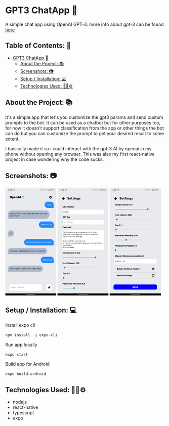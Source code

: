 # GPT3 ChatApp 🤖
A simple chat app using OpenAI GPT-3.
more info about gpt-3 can be found [here](https://openai.com)


## Table of Contents: 📖
- [GPT3 ChatApp 🤖](#gpt3-chatapp-🤖)
  * [About the Project: 📚](#about-the-project-📚)
  * [Screenshots: 📷](#screenshots-📷)
  * [Setup / Installation: 💻](#setup--installation-💻)
  * [Technologies Used: 🧑‍💻⚙️](#technologies-used-🧑‍💻⚙️)



## About the Project: 📚
It's a simple app that let's you customize the gpt3 params and send custom prompts to the bot.
It can be used as a chatbot but for other purposes too, for now it doesn't support classification from the app
or other things the bot can do but you can customize the prompt to get your desired result to some extent.

I basically made it so i could interact with the gpt-3 AI by openai in my phone without opening any browser.
This was also my first react-native project in case wondering why the code sucks.


## Screenshots: 📷
<p float="middle">
    <img src="./screenshots/demochat1.png" alt="screenshot" width="32%">
    <img src="./screenshots/demoSettings1.png" alt="screenshot" width="32%">
    <img src="./screenshots/demoSettings2.png" alt="screenshot" width="32%">
</p>


## Setup / Installation: 💻
Install expo cli
```bash
npm install -g expo-cli
```
Run app locally
```bash
expo start
```
Build app for Android
```bash
expo build:android
```

## Technologies Used: 🧑‍💻⚙️
- nodejs
- react-native
- typescript
- expo


